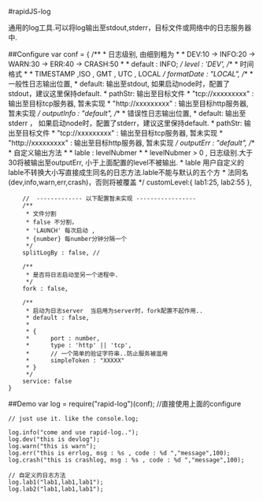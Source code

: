 #rapidJS-log

通用的log工具.可以将log输出至stdout,stderr，目标文件或网络中的日志服务器中.

##Configure
	var conf = {
	    /**
	     * 日志级别, 由细到粗为
	     * 
	     * DEV:10 -> INFO:20 -> WARN:30 -> ERR:40 -> CRASH:50
	     * 
	     * default : INFO;
	     */
	    level : 'DEV',
	    /**
	     * 时间格式
	     * 
	     * TIMESTAMP ,ISO , GMT , UTC , LOCAL
	     */
	    formatDate : "LOCAL",
	    /**
	     * 一般性日志输出位置,
	     * default: 输出至stdout, 如果启动node时，配置了stdout，建议这里保持default.
	     * pathStr: 输出至目标文件
	     * "tcp://xxxxxxxxx" : 输出至目标tcp服务器,    暂未实现
	     * "http://xxxxxxxxx" : 输出至目标http服务器,  暂未实现
	     */
	    outputInfo : "default",
	    /**
	     * 错误性日志输出位置,
	     * default: 输出至stderr ， 如果启动node时，配置了stderr，建议这里保持default.
	     * pathStr: 输出至目标文件
	     * "tcp://xxxxxxxxx" : 输出至目标tcp服务器,    暂未实现
	     * "http://xxxxxxxxx" : 输出至目标http服务器,  暂未实现
	     */
	    outputErr : "default",
	    /**
	     * 自定义输出方法
	     * 
	     * lable : levelNubmer
	     * 
	     * levelNubmer > 0 , 日志级别.大于30将被输出至outputErr, 小于上面配置的level不被输出.
	     * lable 用户自定义的lable不转换大小写直接成生同名的日志方法.lable不能与默认的五个方
	     * 法同名(dev,info,warn,err,crash)，否则将被覆盖
	     */
	    customLevel:{
	        lab1:25,
	        lab2:55
	    },
	    
	    //  ------------- 以下配置暂未实现 ----------------- 
	    /**
	     * 文件分割
	     * false 不分割，
	     * 'LAUNCH' 每次启动 ,
	     * {number} 每number分钟分隔一个
	     */
	    splitLogBy : false, // 
	    
	    /**
	     * 是否将日志启动至另一个进程中.
	     */
	    fork : false,
	    
	    /**
	     * 启动为日志server  当启用为server时，fork配置不起作用..
	     * default : false,
	     * 
	     * {
	     *      port : number,
	     *      type : 'http' || 'tcp',
	     *      // 一个简单的验证字符串..防止服务被滥用
	     *      simpleToken : "XXXXX"     
	     * }
	     */
	    service: false
	}

##Demo
	var log = require("rapid-log")(conf);	//直接使用上面的configure

	// just use it. like the console.log;

	log.info("come and use rapid-log..");
	log.dev("this is devlog");
	log.warn("this is warn");
	log.err("this is errlog, msg : %s , code : %d ","message",100);
	log.crash("this is crashlog, msg : %s , code : %d ","message",100);
	
	// 自定义的日志方法
	log.lab1("lab1,lab1,lab1");
	log.lab2("lab1,lab1,lab1");
